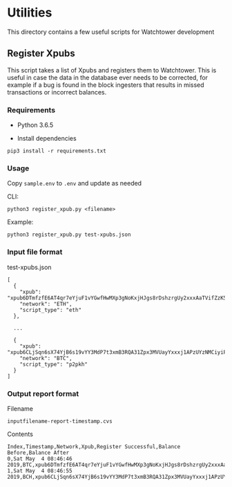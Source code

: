 
# Utilities

This directory contains a few useful scripts for Watchtower development

## Register Xpubs

This script takes a list of Xpubs and registers them to Watchtower.  This is useful in case the data in the database ever needs to be corrected, for example if a bug is found in the block ingesters that results in missed transactions or incorrect balances.

### Requirements
* Python 3.6.5

* Install dependencies

```
pip3 install -r requirements.txt
```

### Usage

Copy `sample.env` to `.env` and update as needed

CLI:  

```
python3 register_xpub.py <filename>
```

Example:  

```
python3 register_xpub.py test-xpubs.json
```

### Input file format

test-xpubs.json

```
[
  {
    "xpub": "xpub6DTmfzfE6AT4qr7eYjuF1vYGwfHwMXp3gNoKxjHJgs8rDshzrgUy2xxxAaTVifZzK5eVzf7qUoAHkzFu6A3pXFCtJbRCrZWZCA3emTwaxxx",
    "network": "ETH",
    "script_type": "eth"
  },
  
  ...

  {
    "xpub": "xpub6CLjSqn6sX74YjB6s19vYY3MdP7t3xmB3RQA31Zpx3MVUayYxxxj1APzUYzNMCiyiP2ibAG5Vo3Mf7bFAv1NffyVNrrYu1EgAw41oywNxxx",
    "network": "BTC",
    "script_type": "p2pkh"
  }
]
```

### Output report format


Filename

```
inputfilename-report-timestamp.cvs
```

Contents

```
Index,Timestamp,Network,Xpub,Register Successful,Balance Before,Balance After
0,Sat May  4 08:46:46 2019,BTC,xpub6DTmfzfE6AT4qr7eYjuF1vYGwfHwMXp3gNoKxjHJgs8rDshzrgUy2xxxAaTVifZzK5eVzf7qUoAHkzFu6A3pXFCtJbRCrZWZCA3emTwaxxx,true,0,0
1,Sat May  4 08:46:55 2019,BCH,xpub6CLjSqn6sX74YjB6s19vYY3MdP7t3xmB3RQA31Zpx3MVUayYxxxj1APzUYzNMCiyiP2ibAG5Vo3Mf7bFAv1NffyVNrrYu1EgAw41oywNxxx,true,9971664,9971664

```
